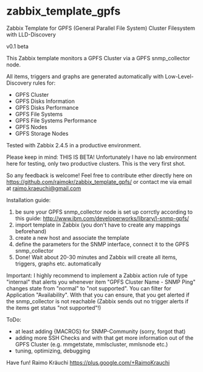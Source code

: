 # zabbix_template_gpfs
Zabbix Template for GPFS (General Parallel File System) Cluster Filesystem with LLD-Discovery

v0.1 beta

This Zabbix template monitors a GPFS Cluster via a GPFS snmp_collector node.

All items, triggers and graphs are generated automatically with Low-Level-Discovery rules for:
- GPFS Cluster
- GPFS Disks Information
- GPFS Disks Performance
- GPFS File Systems
- GPFS File Systems Performance
- GPFS Nodes
- GPFS Storage Nodes

Tested with Zabbix 2.4.5 in a productive environment.

Please keep in mind: THIS IS BETA! Unfortunately I have no lab environment here for testing, only two productive clusters. This is the very first shot.

So any feedback is welcome! Feel free to contribute ether directly here on https://github.com/raimokr/zabbix_template_gpfs/ or contact me via email at raimo.kraeuchi@gmail.com

Installation guide:
1. be sure your GPFS snmp_collector node is set up corrctly according to this guide: http://www.ibm.com/developerworks/library/l-snmp-gpfs/
2. import template in Zabbix (you don't have to create any mappings beforehand)
3. create a new host and associate the template
4. define the parameters for the SNMP interface, connect it to the GPFS snmp_collector
5. Done! Wait about 20-30 minutes and Zabbix will create all items, triggers, graphs etc. automatically

Important:
I highly recommend to implement a Zabbix action rule of type "internal" that alerts you whenever item "GPFS Cluster Name - SNMP Ping" changes state from "normal" to "not supported". You can filter for Application "Availability". With that you can ensure, that you get alerted if the snmp_collector is not reachable (Zabbix sends out no trigger alerts if the items get status "not supported"!)

ToDo:
- at least adding {MACROS} for SNMP-Community (sorry, forgot that)
- adding more SSH Checks and with that get more information out of the GPFS Cluster (e.g. mmgetstate, mmlscluster, mmlsnode etc.)
- tuning, optimizing, debugging

Have fun!
Raimo Kräuchi
https://plus.google.com/+RaimoKrauchi
